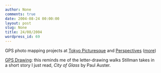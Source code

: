 ```yaml
---
author: None
comments: true
date: 2004-08-24 00:00:00
layout: post
slug: None
title: 24/08/2004
wordpress_id: 69
---
```


GPS photo mapping projects at [Tokyo Picturesque](http://www.downgoesthesystem.com/devzone/exiftest/final/) and [Perspectives](http://www.marumushi.com/apps/perspectives/) ([more](http://marcosweskamp.marumushi.com/))




[GPS Drawing](http://www.gpsdrawing.com/): this reminds me of the letter-drawing walks Stillman takes in a short story I just read, _City of Glass_ by Paul Auster.
